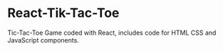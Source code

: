 # React-Tik-Tac-Toe
Tic-Tac-Toe Game coded with React, includes code for HTML CSS and JavaScript components.
